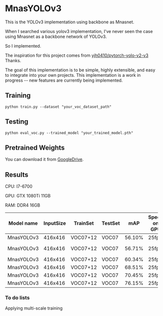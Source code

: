 # MnasYOLOv3

This is the YOLOv3 implementation using backbone as Mnasnet.

When I searched various yolov3 implementation, I've never seen the case using Mnasnet as a backbone network of YOLOv3.

So I implemented.

The inspiration for this project comes from [yjh0410/pytorch-yolo-v2-v3](https://github.com/yjh0410/pytorch-yolo-v2-v3) Thanks.

The goal of this implementation is to be simple, highly extensible, and easy to integrate into your own projects. This implementation is a work in progress -- new features are currently being implemented.

## Training

```
python train.py --dataset "your_voc_dataset_path"
```

## Testing

```
python eval_voc.py --trained_model "your_trained_model.pth"
```

## Pretrained Weights

You can download it from [GoogleDrive](https://drive.google.com/open?id=10FFEoagSBTDfwCDz1F2i5t3q-SFtfvmB).

## Results

CPU: I7-6700

GPU: GTX 1080Ti 11GB

RAM: DDR4 16GB

| Model name | InputSize | TrainSet | TestSet | mAP | Speed on GPU| Speed on CPU |Augmentation |
| ----- | ------ | ------ | ------ | ----- | ----- | ----- | ----- |
| MnasYOLOv3| 416x416 | VOC07+12 | VOC07 | 56.10% | 25fps | 2fps|NONE|
| MnasYOLOv3| 416x416 | VOC07+12 | VOC07 | 56.71% | 25fps | 2fps|+PhotometricNoise(Adding Noise to HSV Image)|
| MnasYOLOv3| 416x416 | VOC07+12 | VOC07 | 60.34% | 25fps | 2fps|+Horizontal Flipping|
| MnasYOLOv3| 416x416 | VOC07+12 | VOC07 | 68.51% | 25fps | 2fps|+Random Translation|
| MnasYOLOv3| 416x416 | VOC07+12 | VOC07 | 70.45% | 25fps | 2fps|+Random Scale|
| MnasYOLOv3| 416x416 | VOC07+12 | VOC07 | 76.15% | 25fps | 2fps|ALL|


### To do lists

Applying multi-scale training


